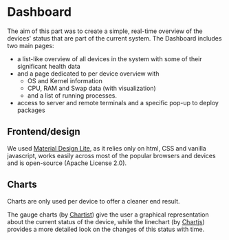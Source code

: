 # Dashboard
The aim of this part was to create a simple, real-time overview of the devices' status that are part of the current system.
The Dashboard includes two main pages:

* a list-like overview of all devices in the system with some of their significant health data 
* and a page dedicated to per device overview with
  * OS and Kernel information
  * CPU, RAM and Swap data (with visualization)
  * and a list of running processes.
* access to server and remote terminals and a specific pop-up to deploy packages

## Frontend/design
We used [Material Design Lite](https://getmdl.io/), as it relies only on html, CSS and vanilla javascript, works easily across most of the popular browsers and devices and is open-source (Apache License 2.0).
## Charts
Charts are only used per device to offer a cleaner end result.

The gauge charts (by [Chartist](https://gionkunz.github.io/chartist-js/)) give the user a graphical representation about the current status of the device, while the linechart (by [Chartjs](http://www.chartjs.org/)) provides a more detailed look on the changes of this status with time.